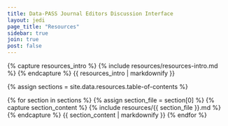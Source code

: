 ```yaml
---
title: Data-PASS Journal Editors Discussion Interface
layout: jedi
page_title: "Resources"
sidebar: true
join: true
post: false
---
```


{% capture resources_intro %}
{% include resources/resources-intro.md %}
{% endcapture %}
{{ resources_intro | markdownify }}

{% assign sections = site.data.resources.table-of-contents %}

{% for section in sections %}
{% assign section_file = section[0] %}
{% capture section_content %}
{% include resources/{{ section_file }}.md %}
{% endcapture %}
{{ section_content | markdownify }}
{% endfor %}